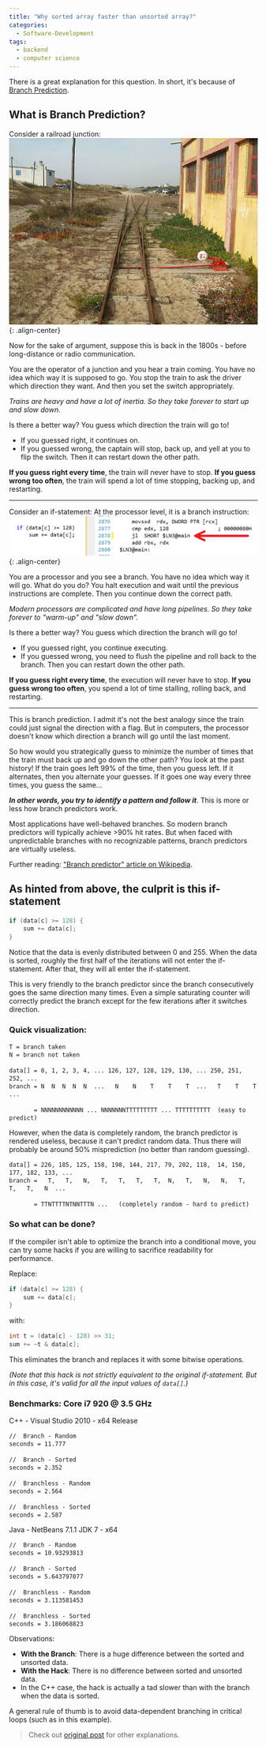 ```yaml
---
title: "Why sorted array faster than unsorted array?"
categories:
  - Software-Development
tags:
  - backend
  - computer science
---
```


There is a great explanation for this question. In short, it's because of [Branch Prediction](https://en.wikipedia.org/wiki/Branch_predictor).

## What is Branch Prediction?
Consider a railroad junction:
![image-center](/assets/images/post/2020-07-21-branch-prediction-1.jpg){: .align-center}

Now for the sake of argument, suppose this is back in the 1800s - before long-distance or radio communication.

You are the operator of a junction and you hear a train coming. You have no idea which way it is supposed to go. You stop the train to ask the driver which direction they want. And then you set the switch appropriately.

*Trains are heavy and have a lot of inertia. So they take forever to start up and slow down.*

Is there a better way? You guess which direction the train will go to!

- If you guessed right, it continues on.
- If you guessed wrong, the captain will stop, back up, and yell at you to flip the switch. Then it can restart down the other path.

**If you guess right every time**, the train will never have to stop.
**If you guess wrong too often**, the train will spend a lot of time stopping, backing up, and restarting.

---

Consider an if-statement: At the processor level, it is a branch instruction:
![image-center](/assets/images/post/2020-07-21-branch-prediction-2.png){: .align-center}

You are a processor and you see a branch. You have no idea which way it will go. What do you do? You halt execution and wait until the previous instructions are complete. Then you continue down the correct path.

*Modern processors are complicated and have long pipelines. So they take forever to "warm-up" and "slow down".*

Is there a better way? You guess which direction the branch will go to!

- If you guessed right, you continue executing.
- If you guessed wrong, you need to flush the pipeline and roll back to the branch. Then you can restart down the other path.

**If you guess right every time**, the execution will never have to stop.
**If you guess wrong too often**, you spend a lot of time stalling, rolling back, and restarting.

---

This is branch prediction. I admit it's not the best analogy since the train could just signal the direction with a flag. But in computers, the processor doesn't know which direction a branch will go until the last moment.

So how would you strategically guess to minimize the number of times that the train must back up and go down the other path? You look at the past history! If the train goes left 99% of the time, then you guess left. If it alternates, then you alternate your guesses. If it goes one way every three times, you guess the same...

***In other words, you try to identify a pattern and follow it***. This is more or less how branch predictors work.

Most applications have well-behaved branches. So modern branch predictors will typically achieve >90% hit rates. But when faced with unpredictable branches with no recognizable patterns, branch predictors are virtually useless.

Further reading: ["Branch predictor" article on Wikipedia](https://en.wikipedia.org/wiki/Branch_predictor).

## As hinted from above, the culprit is this if-statement
```c
if (data[c] >= 128) {
    sum += data[c];
}
```

Notice that the data is evenly distributed between 0 and 255. When the data is sorted, roughly the first half of the iterations will not enter the if-statement. After that, they will all enter the if-statement.

This is very friendly to the branch predictor since the branch consecutively goes the same direction many times. Even a simple saturating counter will correctly predict the branch except for the few iterations after it switches direction.

### Quick visualization:
```
T = branch taken
N = branch not taken

data[] = 0, 1, 2, 3, 4, ... 126, 127, 128, 129, 130, ... 250, 251, 252, ...
branch = N  N  N  N  N  ...   N    N    T    T    T  ...   T    T    T  ...

       = NNNNNNNNNNNN ... NNNNNNNTTTTTTTTT ... TTTTTTTTTT  (easy to predict)
```

However, when the data is completely random, the branch predictor is rendered useless, because it can't predict random data. Thus there will probably be around 50% misprediction (no better than random guessing).

```
data[] = 226, 185, 125, 158, 198, 144, 217, 79, 202, 118,  14, 150, 177, 182, 133, ...
branch =   T,   T,   N,   T,   T,   T,   T,  N,   T,   N,   N,   T,   T,   T,   N  ...

       = TTNTTTTNTNNTTTN ...   (completely random - hard to predict)
```

### So what can be done?
If the compiler isn't able to optimize the branch into a conditional move, you can try some hacks if you are willing to sacrifice readability for performance.

Replace:
```c
if (data[c] >= 128) {
    sum += data[c];
}
```

with:
```c
int t = (data[c] - 128) >> 31;
sum += ~t & data[c];
```

This eliminates the branch and replaces it with some bitwise operations.

*(Note that this hack is not strictly equivalent to the original if-statement. But in this case, it's valid for all the input values of `data[]`.)*

### Benchmarks: Core i7 920 @ 3.5 GHz
C++ - Visual Studio 2010 - x64 Release

```
//  Branch - Random
seconds = 11.777

//  Branch - Sorted
seconds = 2.352

//  Branchless - Random
seconds = 2.564

//  Branchless - Sorted
seconds = 2.587
```

Java - NetBeans 7.1.1 JDK 7 - x64
```
//  Branch - Random
seconds = 10.93293813

//  Branch - Sorted
seconds = 5.643797077

//  Branchless - Random
seconds = 3.113581453

//  Branchless - Sorted
seconds = 3.186068823
```

Observations:

- **With the Branch**: There is a huge difference between the sorted and unsorted data.
- **With the Hack**: There is no difference between sorted and unsorted data.
- In the C++ case, the hack is actually a tad slower than with the branch when the data is sorted.

A general rule of thumb is to avoid data-dependent branching in critical loops (such as in this example).

> Check out [original post](https://stackoverflow.com/questions/11227809/why-is-processing-a-sorted-array-faster-than-processing-an-unsorted-array) for other explanations.